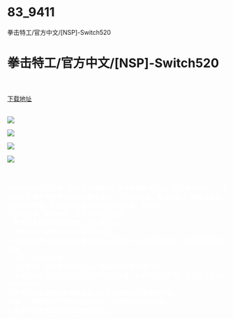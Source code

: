 # 83_9411
拳击特工/官方中文/[NSP]-Switch520
# 拳击特工/官方中文/[NSP]-Switch520
 <br/></br>
[下载地址](https://www.switch520.cc/article/9411 "下载地址")
<br/></br>

<p><span style="color: #ffffff;"><strong><img src="https://www.switch520.cc/muke_img/upload_art_editor_20210130-1_1d6a6d49d3a36d30fb1964fb16439d66.jpg"></strong></span></p>
<p><span style="color: #ffffff;"><strong><img src="https://www.switch520.cc/muke_img/upload_art_editor_20210130-1_03601c57a756a4f567d5c205387a6a96.jpg"></strong></span></p>
<p><span style="color: #ffffff;"><strong><img src="https://www.switch520.cc/muke_img/upload_art_editor_20210130-1_72551af452089ae500ddaaa2b2ad5fef.jpg"></strong></span></p>
<p><span style="color: #ffffff;"><strong><img src="https://www.switch520.cc/muke_img/upload_art_editor_20210130-1_1affc82709aefda57777e795c130bf9a.jpg">&nbsp;</strong></span></p>
<p>&nbsp;</p>
<p><span style="color: #ffffff;"><strong>所有玩家都潜伏在同一群看起来很像的机器人里面走来走去。玩家要把对手一一找出来并利用不同的场地规则来赢得游戏。“行走似机器，拳击如智人”就是这款游戏的真实写照。这款游戏适合各个年龄段的玩家，因为它<br>
－操控简单，容易学会，但又难以成为高手。<br>
－胜负的关键是观察和策略，而不是打斗。<br>
－游戏教程里说明各种玩法给初次玩家。<br>
－有趣的反馈；游戏结束时根据数据自动产生小名；摄像头抖动；有趣的动画设计等等。<br>
一较高下的休闲游戏：<br>
－从一开始，玩家就可以通过主屏幕熟悉操控和互相打架。<br>
－没有任何信息告诉玩家其他对手现在的位置，他们是否在说谎，或者在讨论他们的策略等等。<br>
－所有的玩家都能控制等级和通过打架来选择他们想要的等级。<br>
－每一个等级都有不同的问题和规则，从而创造出新的策略。<br>
－高手模式是设置给更高级别的玩家。&nbsp;</strong></span></p>
<p>&nbsp;</p>
